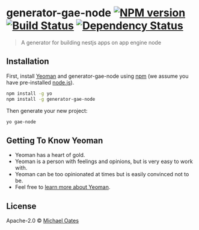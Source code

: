 # generator-gae-node [![NPM version][npm-image]][npm-url] [![Build Status][travis-image]][travis-url] [![Dependency Status][daviddm-image]][daviddm-url]
> A generator for building nestjs apps on app engine node

## Installation

First, install [Yeoman](http://yeoman.io) and generator-gae-node using [npm](https://www.npmjs.com/) (we assume you have pre-installed [node.js](https://nodejs.org/)).

```bash
npm install -g yo
npm install -g generator-gae-node
```

Then generate your new project:

```bash
yo gae-node
```

## Getting To Know Yeoman

 * Yeoman has a heart of gold.
 * Yeoman is a person with feelings and opinions, but is very easy to work with.
 * Yeoman can be too opinionated at times but is easily convinced not to be.
 * Feel free to [learn more about Yeoman](http://yeoman.io/).

## License

Apache-2.0 © [Michael Oates]()


[npm-image]: https://badge.fury.io/js/generator-gae-node.svg
[npm-url]: https://npmjs.org/package/generator-gae-node
[travis-image]: https://travis-ci.org//generator-gae-node.svg?branch=master
[travis-url]: https://travis-ci.org//generator-gae-node
[daviddm-image]: https://david-dm.org//generator-gae-node.svg?theme=shields.io
[daviddm-url]: https://david-dm.org//generator-gae-node
